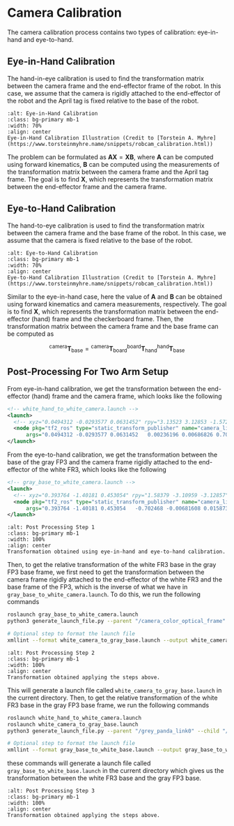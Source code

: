 # Camera Calibration

The camera calibration process contains two types of calibration: eye-in-hand and eye-to-hand. 

## Eye-in-Hand Calibration

The hand-in-eye calibration is used to find the transformation matrix between the camera frame and the end-effector frame of the robot. In this case, we assume that the camera is rigidly attached to the end-effector of the robot and the April tag is fixed relative to the base of the robot.

```{figure} ../imgs/eye-in-hand.png
:alt: Eye-in-Hand Calibration
:class: bg-primary mb-1
:width: 70%
:align: center
Eye-in-Hand Calibration Illustration (Credit to [Torstein A. Myhre](https://www.torsteinmyhre.name/snippets/robcam_calibration.html))
```

The problem can be formulated as $\mathbf{AX} = \mathbf{XB}$, where $\mathbf{A}$ can be computed using forward kinematics, $\mathbf{B}$ can be computed using the measurements of the transformation matrix between the camera frame and the April tag frame. The goal is to find $\mathbf{X}$, which represents the transformation matrix between the end-effector frame and the camera frame. 


## Eye-to-Hand Calibration

The hand-to-eye calibration is used to find the transformation matrix between the camera frame and the base frame of the robot. In this case, we assume that the camera is fixed relative to the base of the robot.

```{figure} ../imgs/eye-to-hand.png
:alt: Eye-to-Hand Calibration
:class: bg-primary mb-1
:width: 70%
:align: center
Eye-to-Hand Calibration Illustration (Credit to [Torstein A. Myhre](https://www.torsteinmyhre.name/snippets/robcam_calibration.html))
```

Similar to the eye-in-hand case, here the value of $\mathbf{A}$ and $\mathbf{B}$ can be obtained using forward kinematics and camera measurements, respectively. The goal is to find $\mathbf{X}$, which represents the transformation matrix between the end-effector (hand) frame and the checkerboard frame. Then, the transformation matrix between the camera frame and the base frame can be computed as

$$^\mathrm{camera}\mathbf{T}_\mathrm{base} = {}^\mathrm{camera}\mathbf{T}_\mathrm{board}{}^\mathrm{board}\mathbf{T}_\mathrm{hand}{}^\mathrm{hand}\mathbf{T}_\mathrm{base}$$

## Post-Processing For Two Arm Setup

From eye-in-hand calibration, we get the transformation between the end-effector (hand) frame and the camera frame, which looks like the following

```xml
<!-- white_hand_to_white_camera.launch -->
<launch>
  <!-- xyz="0.0494312 -0.0293577 0.0631452" rpy="3.13523 3.12853 -1.57277" -->
  <node pkg="tf2_ros" type="static_transform_publisher" name="camera_link_broadcaster"
      args="0.0494312 -0.0293577 0.0631452   0.00236196 0.00686826 0.706374 0.707802 panda_hand camera_color_optical_frame" />
</launch>
```

From the eye-to-hand calibration, we get the transformation between the base of the gray FP3 and the camera frame rigidly attached to the end-effector of the white FR3, which looks like the following


```xml
<!-- gray_base_to_white_camera.launch -->
<launch>
  <!-- xyz="0.393764 -1.40181 0.453054" rpy="1.58379 -3.10959 -3.12857" -->
  <node pkg="tf2_ros" type="static_transform_publisher" name="camera_link_broadcaster"
      args="0.393764 -1.40181 0.453054   -0.702468 -0.00681608 0.0158737 0.711506 panda_link0 camera_color_optical_frame" />
</launch>
```

```{figure} ../imgs/post_process_step1.png
:alt: Post Processing Step 1
:class: bg-primary mb-1
:width: 100%
:align: center
Transformation obtained using eye-in-hand and eye-to-hand calibration.
```

Then, to get the relative transformation of the white FR3 base in the gray FP3 base frame, we first need to get the transformation between the camera frame rigidly attached to the end-effector of the white FR3 and the base frame of the FP3, which is the inverse of what we have in `gray_base_to_white_camera.launch`. To do this, we run the following commands

```bash
roslaunch gray_base_to_white_camera.launch
python3 generate_launch_file.py --parent "/camera_color_optical_frame" --child "/panda_link0" --filename "white_camera_to_gray_base" --parentName "camera_color_optical_frame" --childName "grey_panda_link0"

# Optional step to format the launch file
xmllint --format white_camera_to_gray_base.launch --output white_camera_to_gray_base.launch
```

```{figure} ../imgs/post_process_step2.png
:alt: Post Processing Step 2
:class: bg-primary mb-1
:width: 100%
:align: center
Transformation obtained applying the steps above.
```

This will generate a launch file called `white_camera_to_gray_base.launch` in the current directory. Then, to get the relative transformation of the white FR3 base in the gray FP3 base frame, we run the following commands

```bash
roslaunch white_hand_to_white_camera.launch
roslaunch white_camera_to_gray_base.launch
python3 generate_launch_file.py --parent "/grey_panda_link0" --child "/panda_link0" --filename "gray_base_to_white_base" --parentName "grey_panda_link0" --childName "white_panda_link0"

# Optional step to format the launch file
xmllint --format gray_base_to_white_base.launch --output gray_base_to_white_base.launch
```

these commands will generate a launch file called `gray_base_to_white_base.launch` in the current directory which gives us the transformation between the white FR3 base and the gray FP3 base.

```{figure} ../imgs/post_process_step3.png
:alt: Post Processing Step 3
:class: bg-primary mb-1
:width: 100%
:align: center
Transformation obtained applying the steps above.
```
